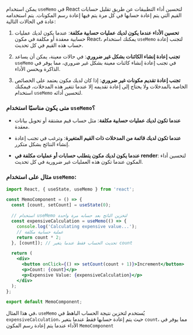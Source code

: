 يمكن استخدام `useMemo` في React لتحسين أداء التطبيقات عن طريق تقليل حسابات القيم التي يتم إعادة حسابها في كل مرة يتم فيها إعادة رسم المكونات. يتم استخدامه عادة في الحالات التالية:

1. **تحسين الأداء عندما يكون لديك عمليات حسابية مكلفة**: عندما يكون لديك عمليات حسابية معقدة أو مكلفة في مكون React، يمكنك استخدام `useMemo` لتجنب إعادة حساب هذه القيم في كل تحديث.

2. **تجنب إعادة إنشاء الكائنات بشكل غير ضروري**: في حالات معينة، يمكن أن يساعد `useMemo` في تجنب إعادة إنشاء كائنات معينة بشكل غير ضروري، مما يوفر في الذاكرة ويحسن الأداء.

3. **تجنب إعادة تقديم مكونات غير ضروري**: إذا كان لديك مكون يعتمد على الخصائص الخاصة بالمدخلات ولا يحتاج إلى إعادة تقديمه إلا عندما تتغير هذه المدخلات، فيمكنك استخدام `useMemo` لتحسين أدائه.

### متى يكون مناسبًا استخدام `useMemo`؟

- **عندما تكون لديك عمليات حسابية مكلفة**: مثل حساب قيم مشتقة أو تحويل بيانات معقدة.
  
- **عندما تكون لديك قائمة من المدخلات ذات القيم المتغيرة**: وترغب في تجنب إعادة إنشاء النتائج بشكل متكرر.

- **عندما يكون لديك مكون يتطلب حسابات أو عمليات مكلفة في render**: لتحسين أداء المكون عندما تكون هذه العمليات غير ضرورية في كل تحديث.

### مثال على استخدام `useMemo`:

```jsx
import React, { useState, useMemo } from 'react';

const MemoComponent = () => {
  const [count, setCount] = useState(0);

  // استخدام useMemo لتخزين الناتج بعد حسابه مرة واحدة
  const expensiveCalculation = useMemo(() => {
    console.log('Calculating expensive value...');
    // عملية حسابية مكلفة
    return count * 2;
  }, [count]); // تحديث الحساب فقط عندما يتغير count

  return (
    <div>
      <button onClick={() => setCount(count + 1)}>Increment</button>
      <p>Count: {count}</p>
      <p>Expensive Value: {expensiveCalculation}</p>
    </div>
  );
};

export default MemoComponent;
```

في هذا المثال، `useMemo` يُستخدم لتخزين نتيجة الحساب الباهظ في `expensiveCalculation`، حيث يتم إعادة حسابها فقط عندما يتغير `count`، مما يوفر في الأداء عندما يتم إعادة رسم المكون `MemoComponent`